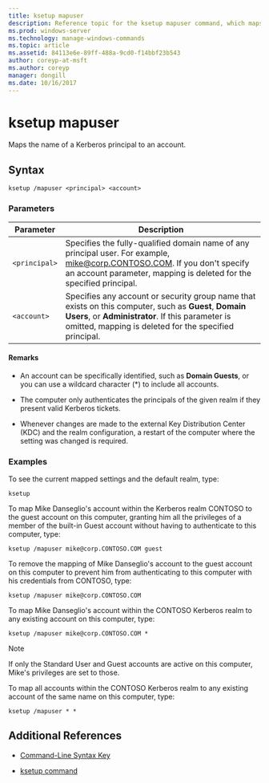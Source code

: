 ```yaml
---
title: ksetup mapuser
description: Reference topic for the ksetup mapuser command, which maps the name of a Kerberos principal to an account.
ms.prod: windows-server
ms.technology: manage-windows-commands
ms.topic: article
ms.assetid: 84113e6e-89ff-488a-9cd0-f14bbf23b543
author: coreyp-at-msft
ms.author: coreyp
manager: dongill
ms.date: 10/16/2017
---
```


# ksetup mapuser

Maps the name of a Kerberos principal to an account.

## Syntax

```
ksetup /mapuser <principal> <account>
```

### Parameters

| Parameter | Description |
| --------- | ----------- |
| `<principal>` | Specifies the fully-qualified domain name of any principal user. For example, mike@corp.CONTOSO.COM. If you don't specify an account parameter, mapping is deleted for the specified principal. |
| `<account>` | Specifies any account or security group name that exists on this computer, such as **Guest**, **Domain Users**, or **Administrator**. If this parameter is omitted, mapping is deleted for the specified principal. |

#### Remarks

- An account can be specifically identified, such as **Domain Guests**, or you can use a wildcard character (*) to include all accounts.

- The computer only authenticates the principals of the given realm if they present valid Kerberos tickets.

- Whenever changes are made to the external Key Distribution Center (KDC) and the realm configuration, a restart of the computer where the setting was changed is required.

### Examples

To see the current mapped settings and the default realm, type:

```
ksetup
```

To map Mike Danseglio's account within the Kerberos realm CONTOSO to the guest account on this computer, granting him all the privileges of a member of the built-in Guest account without having to authenticate to this computer, type:

```
ksetup /mapuser mike@corp.CONTOSO.COM guest
```

To remove the mapping of Mike Danseglio's account to the guest account on this computer to prevent him from authenticating to this computer with his credentials from CONTOSO, type:

```
ksetup /mapuser mike@corp.CONTOSO.COM
```

To map Mike Danseglio's account within the CONTOSO Kerberos realm to any existing account on this computer, type:

```
ksetup /mapuser mike@corp.CONTOSO.COM *
```

> [!NOTE]
> If only the Standard User and Guest accounts are active on this computer, Mike's privileges are set to those.

To map all accounts within the CONTOSO Kerberos realm to any existing account of the same name on this computer, type:

```
ksetup /mapuser * *
```

## Additional References

- [Command-Line Syntax Key](command-line-syntax-key.md)

- [ksetup command](ksetup.md)
